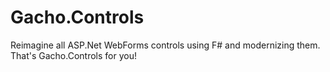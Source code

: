 # Gacho.Controls
Reimagine all ASP.Net WebForms controls using F# and modernizing them. That's Gacho.Controls for you!
